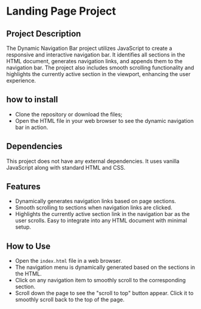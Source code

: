 # Landing Page Project

## Project Description
The Dynamic Navigation Bar project utilizes JavaScript to create a responsive and interactive navigation bar. It identifies all sections in the HTML document, generates navigation links, and appends them to the navigation bar. The project also includes smooth scrolling functionality and highlights the currently active section in the viewport, enhancing the user experience.

 ## how to install
 - Clone the repository or download the files;
 - Open the HTML file in your web browser to see the dynamic navigation bar in action.

 ## Dependencies
This project does not have any external dependencies. It uses vanilla JavaScript along with standard HTML and CSS.

## Features
- Dynamically generates navigation links based on page sections.
- Smooth scrolling to sections when navigation links are clicked.
- Highlights the currently active section link in the navigation bar as the user scrolls.
Easy to integrate into any HTML document with minimal setup.

## How to Use
- Open the `index.html` file in a web browser.
- The navigation menu is dynamically generated based on the sections in the HTML.
- Click on any navigation item to smoothly scroll to the corresponding section.
- Scroll down the page to see the "scroll to top" button appear. Click it to smoothly scroll back to the top of the page.